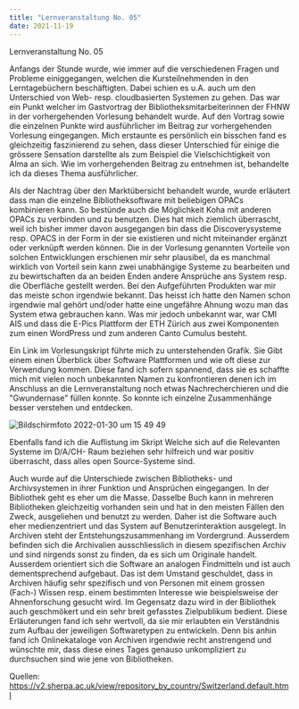 ```yaml
---
title: "Lernveranstaltung No. 05"
date: 2021-11-19
---
```


Lernveranstaltung No. 05

Anfangs der Stunde wurde, wie immer auf die verschiedenen Fragen und Probleme einiggegangen, welchen die Kursteilnehmenden in den Lerntagebüchern beschäftigten. Dabei schien es u.A. auch um den Unterschied von Web- resp. cloudbasierten Systemen zu gehen. Das war ein Punkt welcher im Gastvortrag der Bibliotheksmitarbeiterinnen der FHNW in der vorhergehenden Vorlesung behandelt wurde. Auf den Vortrag sowie die einzelnen Punkte wird ausführlicher im Beitrag zur vorhergehenden Vorlesung eingegangen. Mich erstaunte es persönlich ein bisschen fand es gleichzeitig faszinierend zu sehen, dass dieser Unterschied für einige die grössere Sensation darstellte als zum Beispiel die Vielschichtigkeit von Alma an sich. Wie im vorhergehenden Beitrag zu entnehmen ist, behandelte ich da dieses Thema ausführlicher.

Als der Nachtrag über den Marktübersicht behandelt wurde, wurde erläutert dass man die einzelne Bibliotheksoftware mit beliebigen OPACs kombinieren kann. So bestünde auch die Möglichkeit Koha mit anderen OPACs zu verbinden und zu benutzen. Dies hat mich ziemlich überrascht, weil ich bisher immer davon ausgegangen bin dass die Discoverysysteme resp. OPACS in der Form in der sie existieren und nicht miteinander ergänzt oder verknüpft werden können. Die in der Vorlesung genannten Vorteile von solchen Entwicklungen erschienen mir sehr plausibel, da es manchmal wirklich von Vorteil sein kann zwei unabhängige Systeme zu bearbeiten und zu bewirtschaften da an beiden Enden andere Ansprüche ans System resp. die Oberfläche gestellt werden. Bei den Aufgeführten Produkten war mir das meiste schon irgendwie bekannt. Das heisst ich hatte den Namen schon irgendwie mal gehört und/oder hatte eine ungefähre Ahnung wozu man das System etwa gebrauchen kann. Was mir jedoch unbekannt war, war CMI AIS und dass die E-Pics Plattform der ETH Zürich aus zwei Komponenten zum einen WordPress und zum anderen Canto Cumulus besteht. 

Ein Link im Vorlesungskript führte mich zu unterstehenden Grafik. Sie Gibt einem einen Überblick über Software Plattformen und wie oft diese zur Verwendung kommen. Diese fand ich sofern spannend, dass sie es schaffte mich mit vielen noch unbekannten Namen zu konfrontieren denen ich im Anschluss an die Lernveranstaltung noch etwas Nachrecherchieren und die "Gwundernase" füllen konnte. So konnte ich einzelne Zusammenhänge besser verstehen und entdecken. 

![Bildschirmfoto 2022-01-30 um 15 49 49](https://user-images.githubusercontent.com/91735645/151705023-b5b37731-7a8e-454c-b248-5a20a7a8a480.png)

Ebenfalls fand ich die Auflistung im Skript Welche sich auf die Relevanten Systeme im D/A/CH- Raum beziehen sehr hilfreich und war positiv überrascht, dass alles open Source-Systeme sind. 

Auch wurde auf die Unterschiede zwischen Bibliotheks- und Archivsystemen in ihrer Funktion und Ansprüchen eingegangen. In der Bibliothek geht es eher um die Masse. Dasselbe Buch kann in mehreren Bibliotheken gleichzeitig vorhanden sein und hat in den meisten Fällen den Zweck, ausgeliehen und benutzt zu werden. Daher ist die Software auch eher medienzentriert und das System auf Benutzerinteraktion ausgelegt. In Archiven steht der Entstehungszusammenhang im Vordergrund. Ausserdem befinden sich die Archivalien ausschliesslich in diesem spezifischen Archiv und sind nirgends sonst zu finden, da es sich um Originale handelt. Ausserdem orientiert sich die Software an analogen Findmitteln und ist auch dementsprechend aufgebaut. Das ist dem Umstand geschuldet, dass in Archiven häufig sehr spezifisch und von Personen mit einem grossen (Fach-) Wissen resp. einem bestimmten Interesse wie beispielsweise der Ahnenforschung gesucht wird. Im Gegensatz dazu wird in der Bibliothek auch geschmökert und ein sehr breit gefasstes Zielpublikum bedient. Diese Erläuterungen fand ich sehr wertvoll, da sie mir erlaubten ein Verständnis zum Aufbau der jeweiligen Softwaretypen zu entwickeln. Denn bis anhin fand ich Onlinekataloge von Archiven irgendwie recht anstrengend und wünschte mir, dass diese eines Tages genauso unkompliziert zu durchsuchen sind wie jene von Bibliotheken. 

Quellen: https://v2.sherpa.ac.uk/view/repository_by_country/Switzerland.default.html

